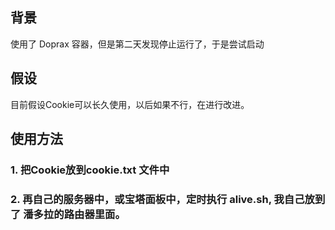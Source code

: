 ## 背景
使用了 Doprax 容器，但是第二天发现停止运行了，于是尝试启动

## 假设
目前假设Cookie可以长久使用，以后如果不行，在进行改进。

## 使用方法
### 1. 把Cookie放到cookie.txt 文件中
### 2. 再自己的服务器中，或宝塔面板中，定时执行 alive.sh, 我自己放到了 潘多拉的路由器里面。 


